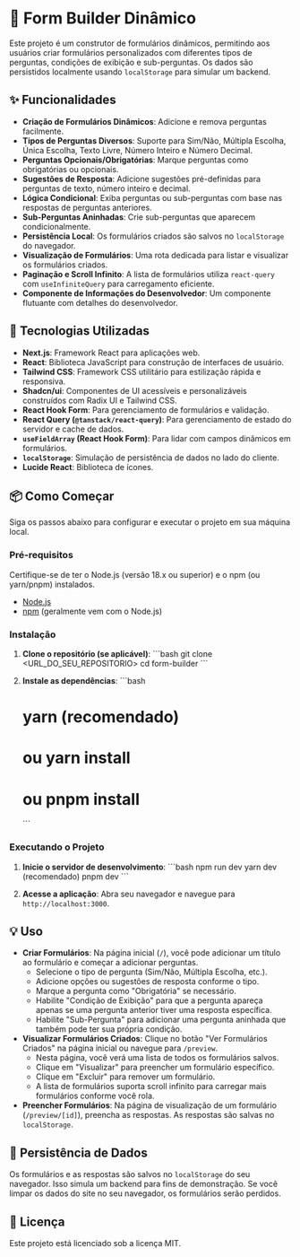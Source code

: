# 📝 Form Builder Dinâmico

Este projeto é um construtor de formulários dinâmicos, permitindo aos usuários criar formulários personalizados com diferentes tipos de perguntas, condições de exibição e sub-perguntas. Os dados são persistidos localmente usando `localStorage` para simular um backend.

## ✨ Funcionalidades

*   **Criação de Formulários Dinâmicos**: Adicione e remova perguntas facilmente.
*   **Tipos de Perguntas Diversos**: Suporte para Sim/Não, Múltipla Escolha, Única Escolha, Texto Livre, Número Inteiro e Número Decimal.
*   **Perguntas Opcionais/Obrigatórias**: Marque perguntas como obrigatórias ou opcionais.
*   **Sugestões de Resposta**: Adicione sugestões pré-definidas para perguntas de texto, número inteiro e decimal.
*   **Lógica Condicional**: Exiba perguntas ou sub-perguntas com base nas respostas de perguntas anteriores.
*   **Sub-Perguntas Aninhadas**: Crie sub-perguntas que aparecem condicionalmente.
*   **Persistência Local**: Os formulários criados são salvos no `localStorage` do navegador.
*   **Visualização de Formulários**: Uma rota dedicada para listar e visualizar os formulários criados.
*   **Paginação e Scroll Infinito**: A lista de formulários utiliza `react-query` com `useInfiniteQuery` para carregamento eficiente.
*   **Componente de Informações do Desenvolvedor**: Um componente flutuante com detalhes do desenvolvedor.

## 🚀 Tecnologias Utilizadas

*   **Next.js**: Framework React para aplicações web.
*   **React**: Biblioteca JavaScript para construção de interfaces de usuário.
*   **Tailwind CSS**: Framework CSS utilitário para estilização rápida e responsiva.
*   **Shadcn/ui**: Componentes de UI acessíveis e personalizáveis construídos com Radix UI e Tailwind CSS.
*   **React Hook Form**: Para gerenciamento de formulários e validação.
*   **React Query (`@tanstack/react-query`)**: Para gerenciamento de estado do servidor e cache de dados.
*   **`useFieldArray` (React Hook Form)**: Para lidar com campos dinâmicos em formulários.
*   **`localStorage`**: Simulação de persistência de dados no lado do cliente.
*   **Lucide React**: Biblioteca de ícones.

## 📦 Como Começar

Siga os passos abaixo para configurar e executar o projeto em sua máquina local.

### Pré-requisitos

Certifique-se de ter o Node.js (versão 18.x ou superior) e o npm (ou yarn/pnpm) instalados.

*   [Node.js](https://nodejs.org/en/download/)
*   [npm](https://docs.npmjs.com/downloading-and-installing-node-js-and-npm) (geralmente vem com o Node.js)

### Instalação

1.  **Clone o repositório (se aplicável)**:
    \`\`\`bash
    git clone <URL_DO_SEU_REPOSITORIO>
    cd form-builder
    \`\`\`

2.  **Instale as dependências**:
    \`\`\`bash
    # yarn (recomendado)
    # ou yarn install
    # ou pnpm install
    \`\`\`

### Executando o Projeto

1.  **Inicie o servidor de desenvolvimento**:
    \`\`\`bash
    npm run dev
    yarn dev (recomendado)
    pnpm dev
    \`\`\`

2.  **Acesse a aplicação**:
    Abra seu navegador e navegue para `http://localhost:3000`.

## 💡 Uso

*   **Criar Formulários**: Na página inicial (`/`), você pode adicionar um título ao formulário e começar a adicionar perguntas.
    *   Selecione o tipo de pergunta (Sim/Não, Múltipla Escolha, etc.).
    *   Adicione opções ou sugestões de resposta conforme o tipo.
    *   Marque a pergunta como "Obrigatória" se necessário.
    *   Habilite "Condição de Exibição" para que a pergunta apareça apenas se uma pergunta anterior tiver uma resposta específica.
    *   Habilite "Sub-Pergunta" para adicionar uma pergunta aninhada que também pode ter sua própria condição.
*   **Visualizar Formulários Criados**: Clique no botão "Ver Formulários Criados" na página inicial ou navegue para `/preview`.
    *   Nesta página, você verá uma lista de todos os formulários salvos.
    *   Clique em "Visualizar" para preencher um formulário específico.
    *   Clique em "Excluir" para remover um formulário.
    *   A lista de formulários suporta scroll infinito para carregar mais formulários conforme você rola.
*   **Preencher Formulários**: Na página de visualização de um formulário (`/preview/[id]`), preencha as respostas. As respostas são salvas no `localStorage`.

## 💾 Persistência de Dados

Os formulários e as respostas são salvos no `localStorage` do seu navegador. Isso simula um backend para fins de demonstração. Se você limpar os dados do site no seu navegador, os formulários serão perdidos.

## 📄 Licença

Este projeto está licenciado sob a licença MIT.
